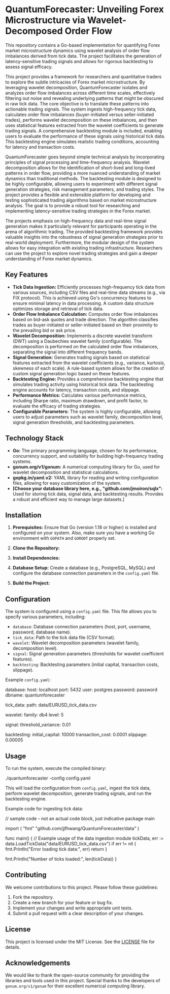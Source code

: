 # QuantumForecaster: Unveiling Forex Microstructure via Wavelet-Decomposed Order Flow

This repository contains a Go-based implementation for quantifying Forex market microstructure dynamics using wavelet analysis of order flow imbalances derived from tick data. The project facilitates the generation of latency-sensitive trading signals and allows for rigorous backtesting to assess signal efficacy.

This project provides a framework for researchers and quantitative traders to explore the subtle intricacies of Forex market microstructure. By leveraging wavelet decomposition, QuantumForecaster isolates and analyzes order flow imbalances across different time scales, effectively filtering out noise and revealing underlying patterns that might be obscured in raw tick data. The core objective is to translate these patterns into actionable trading signals. The system ingests high-frequency tick data, calculates order flow imbalances (buyer-initiated versus seller-initiated trades), performs wavelet decomposition on these imbalances, and then uses statistical features extracted from the wavelet coefficients to generate trading signals. A comprehensive backtesting module is included, enabling users to evaluate the performance of these signals using historical tick data. This backtesting engine simulates realistic trading conditions, accounting for latency and transaction costs.

QuantumForecaster goes beyond simple technical analysis by incorporating principles of signal processing and time-frequency analysis. Wavelet decomposition allows for the identification of short-lived and long-lived patterns in order flow, providing a more nuanced understanding of market dynamics than traditional methods. The backtesting module is designed to be highly configurable, allowing users to experiment with different signal generation strategies, risk management parameters, and trading styles. The project provides a flexible and extensible platform for developing and testing sophisticated trading algorithms based on market microstructure analysis. The goal is to provide a robust tool for researching and implementing latency-sensitive trading strategies in the Forex market.

The projects emphasis on high-frequency data and real-time signal generation makes it particularly relevant for participants operating in the arena of algorithmic trading. The provided backtesting framework provides valuable insights into the robustness of signal generation strategies prior to real-world deployment. Furthermore, the modular design of the system allows for easy integration with existing trading infrastructure. Researchers can use the project to explore novel trading strategies and gain a deeper understanding of Forex market dynamics.

## Key Features

*   **Tick Data Ingestion:** Efficiently processes high-frequency tick data from various sources, including CSV files and real-time data streams (e.g., via FIX protocol). This is achieved using Go's concurrency features to ensure minimal latency in data processing. A custom data structure optimizes storage and retrieval of tick data.
*   **Order Flow Imbalance Calculation:** Computes order flow imbalances based on bid-ask quotes and trade direction. The algorithm classifies trades as buyer-initiated or seller-initiated based on their proximity to the prevailing bid or ask price.
*   **Wavelet Decomposition:** Implements a discrete wavelet transform (DWT) using a Daubechies wavelet family (configurable). The decomposition is performed on the calculated order flow imbalances, separating the signal into different frequency bands.
*   **Signal Generation:** Generates trading signals based on statistical features extracted from the wavelet coefficients (e.g., variance, kurtosis, skewness of each scale). A rule-based system allows for the creation of custom signal generation logic based on these features.
*   **Backtesting Engine:** Provides a comprehensive backtesting engine that simulates trading activity using historical tick data. The backtesting engine accounts for latency, transaction costs, and slippage.
*   **Performance Metrics:** Calculates various performance metrics, including Sharpe ratio, maximum drawdown, and profit factor, to evaluate the efficacy of trading strategies.
*   **Configurable Parameters:** The system is highly configurable, allowing users to adjust parameters such as wavelet family, decomposition level, signal generation thresholds, and backtesting parameters.

## Technology Stack

*   **Go:** The primary programming language, chosen for its performance, concurrency support, and suitability for building high-frequency trading systems.
*   **gonum.org/v1/gonum:** A numerical computing library for Go, used for wavelet decomposition and statistical calculations.
*   **gopkg.in/yaml.v2:** YAML library for reading and writing configuration files, allowing for easy customization of the system.
*   **[Choose your database library here, e.g., "github.com/jmoiron/sqlx":** Used for storing tick data, signal data, and backtesting results. Provides a robust and efficient way to manage large datasets.]

## Installation

1.  **Prerequisites:** Ensure that Go (version 1.18 or higher) is installed and configured on your system. Also, make sure you have a working Go environment with `GOPATH` and `GOROOT` properly set.
2.  **Clone the Repository:**
    
3.  **Install Dependencies:**
    
4.  **Database Setup:** Create a database (e.g., PostgreSQL, MySQL) and configure the database connection parameters in the `config.yaml` file.
5.  **Build the Project:**
    

## Configuration

The system is configured using a `config.yaml` file. This file allows you to specify various parameters, including:

*   `database`: Database connection parameters (host, port, username, password, database name).
*   `tick_data`: Path to the tick data file (CSV format).
*   `wavelet`: Wavelet decomposition parameters (wavelet family, decomposition level).
*   `signal`: Signal generation parameters (thresholds for wavelet coefficient features).
*   `backtesting`: Backtesting parameters (initial capital, transaction costs, slippage).

Example `config.yaml`:

database:
  host: localhost
  port: 5432
  user: postgres
  password: password
  dbname: quantumforecaster

tick_data:
  path: data/EURUSD_tick_data.csv

wavelet:
  family: db4
  level: 5

signal:
  threshold_variance: 0.01

backtesting:
  initial_capital: 10000
  transaction_cost: 0.0001
  slippage: 0.00005

## Usage

To run the system, execute the compiled binary:

./quantumforecaster -config config.yaml

This will load the configuration from `config.yaml`, ingest the tick data, perform wavelet decomposition, generate trading signals, and run the backtesting engine.

Example code for ingesting tick data:

// sample code - not an actual code block, just indicative
package main

import (
 "fmt"
 "github.com/jjfhwang/QuantumForecaster/data"
)

func main() {
 // Example usage of the data ingestion module
 tickData, err := data.LoadTickData("data/EURUSD_tick_data.csv")
 if err != nil {
  fmt.Println("Error loading tick data:", err)
  return
 }

 fmt.Println("Number of ticks loaded:", len(tickData))
}

## Contributing

We welcome contributions to this project. Please follow these guidelines:

1.  Fork the repository.
2.  Create a new branch for your feature or bug fix.
3.  Implement your changes and write appropriate unit tests.
4.  Submit a pull request with a clear description of your changes.

## License

This project is licensed under the MIT License. See the [LICENSE](https://github.com/jjfhwang/QuantumForecaster/blob/main/LICENSE) file for details.

## Acknowledgements

We would like to thank the open-source community for providing the libraries and tools used in this project. Special thanks to the developers of `gonum.org/v1/gonum` for their excellent numerical computing library.